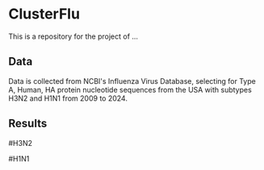 # ClusterFlu
This is a repository for the project of ...

## Data
Data is collected from NCBI's Influenza Virus Database, selecting for Type A, Human, HA protein nucleotide sequences from the USA with subtypes H3N2 and H1N1 from 2009 to 2024. 

## Results
#H3N2

#H1N1
